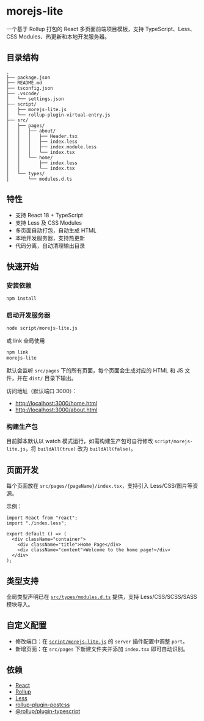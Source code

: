 # morejs-lite

一个基于 Rollup 打包的 React 多页面前端项目模板，支持 TypeScript、Less、CSS Modules、热更新和本地开发服务器。

## 目录结构

```
.
├── package.json
├── README.md
├── tsconfig.json
├── .vscode/
│   └── settings.json
├── script/
│   ├── morejs-lite.js
│   └── rollup-plugin-virtual-entry.js
├── src/
│   ├── pages/
│   │   ├── about/
│   │   │   ├── Header.tsx
│   │   │   ├── index.less
│   │   │   ├── index.module.less
│   │   │   └── index.tsx
│   │   └── home/
│   │       ├── index.less
│   │       └── index.tsx
│   └── types/
│       └── modules.d.ts
```

## 特性

- 支持 React 18 + TypeScript
- 支持 Less 及 CSS Modules
- 多页面自动打包，自动生成 HTML
- 本地开发服务器，支持热更新
- 代码分离，自动清理输出目录

## 快速开始

### 安装依赖

```sh
npm install
```

### 启动开发服务器

```sh
node script/morejs-lite.js
```

或 link 全局使用

```sh
npm link
morejs-lite
```

默认会监听 `src/pages` 下的所有页面，每个页面会生成对应的 HTML 和 JS 文件，并在 `dist/` 目录下输出。

访问地址（默认端口 3000）：

- [http://localhost:3000/home.html](http://localhost:3000/home.html)
- [http://localhost:3000/about.html](http://localhost:3000/about.html)

### 构建生产包

目前脚本默认以 watch 模式运行，如需构建生产包可自行修改 `script/morejs-lite.js`，将 `buildAll(true)` 改为 `buildAll(false)`。

## 页面开发

每个页面放在 `src/pages/{pageName}/index.tsx`，支持引入 Less/CSS/图片等资源。

示例：

```tsx
import React from "react";
import "./index.less";

export default () => (
  <div className="container">
    <div className="title">Home Page</div>
    <div className="content">Welcome to the home page!</div>
  </div>
);
```

## 类型支持

全局类型声明已在 [`src/types/modules.d.ts`](src/types/modules.d.ts) 提供，支持 Less/CSS/SCSS/SASS 模块导入。

## 自定义配置

- 修改端口：在 [`script/morejs-lite.js`](script/morejs-lite.js) 的 `server` 插件配置中调整 `port`。
- 新增页面：在 `src/pages` 下新建文件夹并添加 `index.tsx` 即可自动识别。

## 依赖

- [React](https://react.dev/)
- [Rollup](https://rollupjs.org/)
- [Less](https://lesscss.org/)
- [rollup-plugin-postcss](https://github.com/egoist/rollup-plugin-postcss)
- [@rollup/plugin-typescript](https://github.com/rollup/plugins/tree/master/packages/typescript)

##